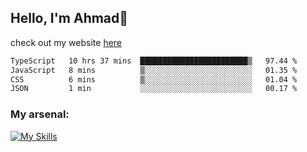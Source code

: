 
## Hello, I'm Ahmad👋

check out my website [here](https://ahmadalwi.com/)

<!--START_SECTION:waka-->

```txt
TypeScript   10 hrs 37 mins  ████████████████████████▒   97.44 %
JavaScript   8 mins          ▒░░░░░░░░░░░░░░░░░░░░░░░░   01.35 %
CSS          6 mins          ▒░░░░░░░░░░░░░░░░░░░░░░░░   01.04 %
JSON         1 min           ░░░░░░░░░░░░░░░░░░░░░░░░░   00.17 %
```

<!--END_SECTION:waka-->

### My arsenal:

[![My Skills](https://skillicons.dev/icons?i=js,ts,py,go,react,nextjs,svelte,nodejs,django,tailwind,html,css,sass,firebase,mongodb,postgres,mysql,redis,git,github,docker,vscode,figma,godot)](https://skillicons.dev)
